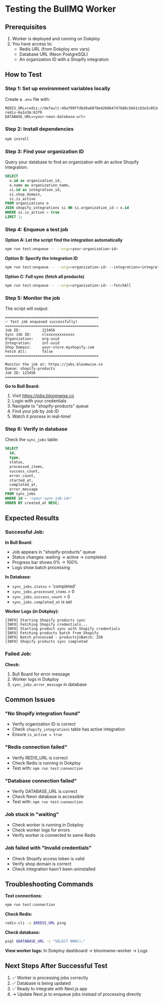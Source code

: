 # Testing the BullMQ Worker

## Prerequisites

1. Worker is deployed and running on Dokploy
2. You have access to:
   - Redis URL (from Dokploy env vars)
   - Database URL (Neon PostgreSQL)
   - An organization ID with a Shopify integration

## How to Test

### Step 1: Set up environment variables locally

Create a `.env` file with:

```env
REDIS_URL=redis://default:49a709ffdbd9a6078ed26064747b88c5641c83e3c853a702ede46d8fc84ea92f@bloomwiseco-redis-6a1o3m:6379
DATABASE_URL=<your-neon-database-url>
```

### Step 2: Install dependencies

```bash
npm install
```

### Step 3: Find your organization ID

Query your database to find an organization with an active Shopify integration:

```sql
SELECT
  o.id as organization_id,
  o.name as organization_name,
  si.id as integration_id,
  si.shop_domain,
  si.is_active
FROM organizations o
JOIN shopify_integrations si ON si.organization_id = o.id
WHERE si.is_active = true
LIMIT 1;
```

### Step 4: Enqueue a test job

**Option A: Let the script find the integration automatically**

```bash
npm run test:enqueue -- --org=<your-organization-id>
```

**Option B: Specify the integration ID**

```bash
npm run test:enqueue -- --org=<organization-id> --integration=<integration-id>
```

**Option C: Full sync (fetch all products)**

```bash
npm run test:enqueue -- --org=<organization-id> --fetchAll
```

### Step 5: Monitor the job

The script will output:

```
===========================================
✅ Test job enqueued successfully!
===========================================
Job ID:          123456
Sync Job ID:     clxxxxxxxxxxxxx
Organization:    org-uuid
Integration:     int-uuid
Shop Domain:     your-store.myshopify.com
Fetch All:       false
===========================================

Monitor the job at: https://jobs.bloomwise.co
Queue: shopify-products
Job ID: 123456
===========================================
```

**Go to Bull Board:**
1. Visit https://jobs.bloomwise.co
2. Login with your credentials
3. Navigate to "shopify-products" queue
4. Find your job by Job ID
5. Watch it process in real-time!

### Step 6: Verify in database

Check the `sync_jobs` table:

```sql
SELECT
  id,
  type,
  status,
  processed_items,
  success_count,
  error_count,
  started_at,
  completed_at,
  error_message
FROM sync_jobs
WHERE id = '<your-sync-job-id>'
ORDER BY created_at DESC;
```

## Expected Results

### Successful Job:

**In Bull Board:**
- Job appears in "shopify-products" queue
- Status changes: waiting → active → completed
- Progress bar shows 0% → 100%
- Logs show batch processing

**In Database:**
- `sync_jobs.status` = 'completed'
- `sync_jobs.processed_items` > 0
- `sync_jobs.success_count` > 0
- `sync_jobs.completed_at` is set

**Worker Logs (in Dokploy):**
```
[INFO] Starting Shopify products sync
[INFO] Fetching Shopify credentials...
[INFO] Starting product sync with Shopify credentials
[INFO] Fetching products batch from Shopify
[INFO] Batch processed - productsInBatch: 250
[INFO] Shopify products sync completed
```

### Failed Job:

**Check:**
1. Bull Board for error message
2. Worker logs in Dokploy
3. `sync_jobs.error_message` in database

## Common Issues

### "No Shopify integration found"
- Verify organization ID is correct
- Check `shopify_integrations` table has active integration
- Ensure `is_active = true`

### "Redis connection failed"
- Verify REDIS_URL is correct
- Check Redis is running in Dokploy
- Test with: `npm run test:connection`

### "Database connection failed"
- Verify DATABASE_URL is correct
- Check Neon database is accessible
- Test with: `npm run test:connection`

### Job stuck in "waiting"
- Check worker is running in Dokploy
- Check worker logs for errors
- Verify worker is connected to same Redis

### Job failed with "Invalid credentials"
- Check Shopify access token is valid
- Verify shop domain is correct
- Check integration hasn't been uninstalled

## Troubleshooting Commands

**Test connections:**
```bash
npm run test:connection
```

**Check Redis:**
```bash
redis-cli -u $REDIS_URL ping
```

**Check database:**
```bash
psql $DATABASE_URL -c "SELECT NOW();"
```

**View worker logs:**
In Dokploy dashboard → bloomwise-worker → Logs

## Next Steps After Successful Test

1. ✅ Worker is processing jobs correctly
2. ✅ Database is being updated
3. ✅ Ready to integrate with Next.js app
4. → Update Next.js to enqueue jobs instead of processing directly
